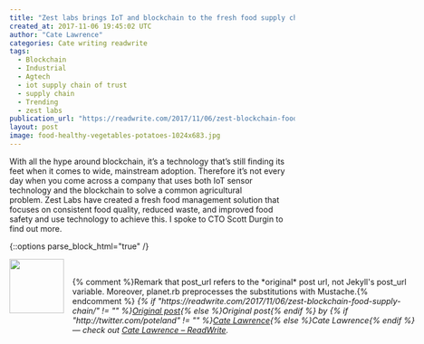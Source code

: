 ```yaml
---
title: "Zest labs brings IoT and blockchain to the fresh food supply chain"
created_at: 2017-11-06 19:45:02 UTC
author: "Cate Lawrence"
categories: Cate writing readwrite
tags: 
  - Blockchain
  - Industrial
  - Agtech
  - iot supply chain of trust
  - supply chain
  - Trending
  - zest labs
publication_url: "https://readwrite.com/2017/11/06/zest-blockchain-food-supply-chain/"
layout: post
image: food-healthy-vegetables-potatoes-1024x683.jpg
---
```

With all the hype around blockchain, it’s a technology that’s still finding its feet when it comes to wide, mainstream adoption. Therefore it’s not every day when you come across a company that uses both IoT sensor technology and the blockchain to solve a common agricultural problem.&nbsp;Zest Labs&nbsp;have created a fresh food management solution that focuses on consistent food quality, reduced waste, and improved food safety and use technology to achieve this. I spoke to CTO Scott Durgin to find out more.


{::options parse_block_html="true" /}
<div class="author">
   <img src="http://www.rss-specifications.com/rss-spec-rss.gif" style="width: 96px; height: 96;">
   <span style="position: absolute; padding: 32px 15px;">{% comment %}Remark that post_url refers to the *original* post url, not Jekyll's post_url variable. Moreover, planet.rb preprocesses the substitutions with Mustache.{% endcomment %}
      <i>{% if "https://readwrite.com/2017/11/06/zest-blockchain-food-supply-chain/" != "" %}<a href="https://readwrite.com/2017/11/06/zest-blockchain-food-supply-chain/">Original post</a>{% else %}Original post{% endif %} by {% if "http://twitter.com/poteland" != "" %}<a href="http://twitter.com/poteland">Cate Lawrence</a>{% else %}Cate Lawrence{% endif %} &mdash; check out <a href="https://readwrite.com">Cate Lawrence – ReadWrite</a>.</i>
  </span>
</div>
